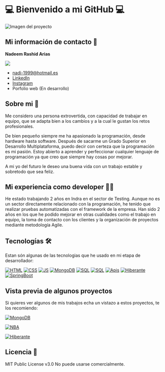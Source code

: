 
# 💻 Bienvenido a mi GitHub 💻 
![Imagen del proyecto](https://www.cultura.gal/sites/default/files/images/evento/pexels-pixabay-270404.jpg?raw=true)

## Mi información de contacto 💬
**Nadeem Rashid Arias**

![](https://images.emojiterra.com/google/noto-emoji/unicode-15.1/color/128px/1f468-1f4bb.png) 
* nadi-1999@hotmail.es
* [LinkedIn](https://www.linkedin.com/in/nadeemrashidarias/)
* [Instagram](https://www.instagram.com/nadiflexx/)
* Porfolio web (En desarrollo)

## Sobre mi 📑

Me considero una persona extrovertida, con capacidad de trabajar en equipo, que se adapta bien a los cambios y a la cual le gustan los retos profesionales.                          

De bien pequeño siempre me ha apasionado la programación, desde hardware hasta software. Después de sacarme un Grado Superior en Desarrollo Multiplataforma, puedo decir con certeza que la programación es mi pasión. Estoy abierto a aprender y perfeccionar cualquier lenguaje de programación ya que creo que siempre hay cosas por mejorar.

A mi yo del futuro le deseo una buena vida con un trabajo estable y sobretodo que sea feliz.

## Mi experiencia como developer 🙇🏻 

He estado trabajando 2 años en Indra en el sector de Testing. Aunque no es un sector directamente relacionado con la programación, he tenido que realizar pruebas automatizadas con el framework de la empresa. Han sido 2 años en los que he podido mejorar en otras cualidades como el trabajo en equipo, la toma de contacto con los clientes y la organización de proyectos mediante metodología Agile.

## Tecnologías 🛠
Estan són algunas de las tecnologias que he usado en mi etapa de desarrollador:

[![HTML](https://img.shields.io/badge/HTML5-E34F26?style=for-the-badge&logo=html5&logoColor=white)](https://es.wikipedia.org/wiki/HTML5)
[![CSS](https://img.shields.io/badge/CSS3-1572B6?style=for-the-badge&logo=css3&logoColor=white)](https://es.wikipedia.org/wiki/CSS)
[![JS](https://img.shields.io/badge/JavaScript-F7DF1E?style=for-the-badge&logo=javascript&logoColor=black)](https://es.wikipedia.org/wiki/JavaScript)
[![MongoDB](https://img.shields.io/badge/MongoDB-47A248?style=for-the-badge&logo=mongodb&logoColor=white)](https://es.wikipedia.org/wiki/MongoDB)
[![SQL](https://img.shields.io/badge/SQL-CC2927?style=for-the-badge&logo=amazon-dynamodb&logoColor=white)](https://es.wikipedia.org/wiki/SQL)
[![SQL](https://img.shields.io/badge/PHP-777BB4?style=for-the-badge&logo=php&logoColor=white)](https://es.wikipedia.org/wiki/PHP)
[![Apis](https://img.shields.io/badge/API-000000?style=for-the-badge&logo=api&logoColor=white)](https://es.wikipedia.org/wiki/API)
[![Hiberante](https://img.shields.io/badge/Hibernate-59666C?style=for-the-badge&logo=hibernate&logoColor=white)](https://es.wikipedia.org/wiki/Hibernate)
[![SpringBoot](https://img.shields.io/badge/Spring_Boot-6DB33F?style=for-the-badge&logo=spring&logoColor=white)](https://en.wikipedia.org/wiki/Spring_Boot)

## Vista previa de algunos proyectos
Si quieres ver algunos de mis trabajos echa un vistazo a estos proyectos, te los recomiendo:

[![MongoDB](https://i.postimg.cc/DwHykQJC/springboot-Mongo-DB.png?raw=true)](https://github.com/nadiflexx/SpingBoot-with-MongoDB)

[![NBA](https://i.postimg.cc/HsQXZxr8/nba.png?raw=true)](https://github.com/nadiflexx/NBAStatistics)

[![Hiberante](https://i.postimg.cc/Y9WZTYKw/persistence.png)](https://github.com/nadiflexx/Persistence-Hibernate)

  
## Licencia 📄
MIT Public License v3.0
No puede usarse comercialmente.
